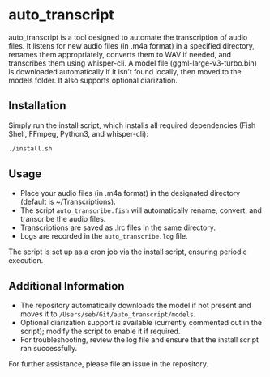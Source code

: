 # auto_transcript

auto_transcript is a tool designed to automate the transcription of audio files. It listens for new audio files (in .m4a format) in a specified directory, renames them appropriately, converts them to WAV if needed, and transcribes them using whisper-cli. A model file (ggml-large-v3-turbo.bin) is downloaded automatically if it isn’t found locally, then moved to the models folder. It also supports optional diarization.

## Installation

Simply run the install script, which installs all required dependencies (Fish Shell, FFmpeg, Python3, and whisper-cli):

```bash
./install.sh
```

## Usage

- Place your audio files (in .m4a format) in the designated directory (default is ~/Transcriptions).
- The script `auto_transcribe.fish` will automatically rename, convert, and transcribe the audio files.
- Transcriptions are saved as .lrc files in the same directory.
- Logs are recorded in the `auto_transcribe.log` file.

The script is set up as a cron job via the install script, ensuring periodic execution.

## Additional Information

- The repository automatically downloads the model if not present and moves it to `/Users/seb/Git/auto_transcript/models`.
- Optional diarization support is available (currently commented out in the script); modify the script to enable it if required.
- For troubleshooting, review the log file and ensure that the install script ran successfully.

For further assistance, please file an issue in the repository.